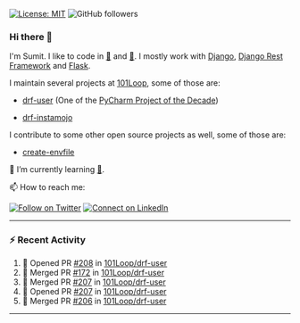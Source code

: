 [![License: MIT](https://img.shields.io/badge/License-MIT-yellow.svg)](https://opensource.org/licenses/MIT)
![GitHub followers](https://img.shields.io/github/followers/sumit4613?style=social)

### Hi there 👋

I'm Sumit. I like to code in [:snake:](https://python.org/) and [:rabbit:](https://golang.org). I mostly work with [Django](https://djangoproject.com), [Django Rest Framework](https://www.django-rest-framework.org/) and [Flask](https://flask.palletsprojects.com).

I maintain several projects at [101Loop](https://github.com/101loop/), some of those are:

- [drf-user](https://github.com/101loop/drf-user) (One of the [PyCharm Project of the Decade](https://www.jetbrains.com/lp/pycharm-10-years/))

- [drf-instamojo ](https://github.com/101loop/drf-instamojo)

I contribute to some other open source projects as well, some of those are:

- [create-envfile](https://github.com/SpicyPizza/create-envfile)

🔭 I’m currently learning [:rabbit:](https://golang.org).

📫 How to reach me:

[![Follow on Twitter](https://img.shields.io/badge/--twitter?label=Twitter&logo=Twitter&style=social)](https://twitter.com/sumitsingh4613) [![Connect on LinkedIn](https://img.shields.io/badge/--linkedin?label=LinkedIn&logo=LinkedIn&style=social)](https://www.linkedin.com/in/sumit4613)


---

### :zap: Recent Activity

<!--START_SECTION:activity-->
1. 💪 Opened PR [#208](https://github.com/101Loop/drf-user/pull/208) in [101Loop/drf-user](https://github.com/101Loop/drf-user)
2. 🎉 Merged PR [#172](https://github.com/101Loop/drf-user/pull/172) in [101Loop/drf-user](https://github.com/101Loop/drf-user)
3. 🎉 Merged PR [#207](https://github.com/101Loop/drf-user/pull/207) in [101Loop/drf-user](https://github.com/101Loop/drf-user)
4. 💪 Opened PR [#207](https://github.com/101Loop/drf-user/pull/207) in [101Loop/drf-user](https://github.com/101Loop/drf-user)
5. 🎉 Merged PR [#206](https://github.com/101Loop/drf-user/pull/206) in [101Loop/drf-user](https://github.com/101Loop/drf-user)
<!--END_SECTION:activity-->

---
